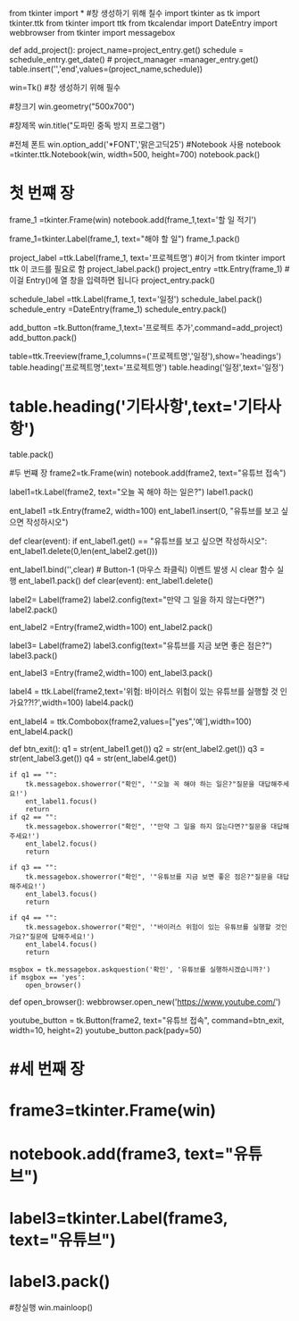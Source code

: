 from tkinter import * #창 생성하기 위해 칠수
import tkinter as tk
import tkinter.ttk
from tkinter import ttk
from tkcalendar import DateEntry
import webbrowser
from tkinter import messagebox

def add_project():
    project_name=project_entry.get()
    schedule = schedule_entry.get_date()
    # project_manager =manager_entry.get()
    table.insert('','end',values=(project_name,schedule))


win=Tk() #창 생성하기 위해 필수

#창크기
win.geometry("500x700")

#창제목
win.title("도파민 중독 방지 프로그램")

#전체 폰트
win.option_add('*FONT','맑은고딕25')
#Notebook 사용
notebook =tkinter.ttk.Notebook(win, width=500, height=700)
notebook.pack()

# 첫 번쨰 장
frame_1 =tkinter.Frame(win)
notebook.add(frame_1,text='할 일 적기')

frame_1=tkinter.Label(frame_1, text="해야 할 일")
frame_1.pack()

project_label =ttk.Label(frame_1, text='프로젝트명')  #이거 from tkinter import ttk 이 코드를 필요로 함
project_label.pack()
project_entry =ttk.Entry(frame_1) #이걸 Entry()에 열 창을 입력하면 됩니다
project_entry.pack()

schedule_label =ttk.Label(frame_1, text='일정')
schedule_label.pack()
schedule_entry =DateEntry(frame_1)
schedule_entry.pack()


add_button =tk.Button(frame_1,text='프로젝트 추가',command=add_project)
add_button.pack()

table=ttk.Treeview(frame_1,columns=('프로젝트명','일정'),show='headings')
table.heading('프로젝트명',text='프로젝트명')
table.heading('일정',text='일정')
# table.heading('기타사항',text='기타사항')
table.pack()



#두 번쨰 장
frame2=tk.Frame(win)
notebook.add(frame2, text="유튜브 접속")

label1=tk.Label(frame2, text="오늘 꼭 해야 하는 일은?")
label1.pack()

ent_label1 =tk.Entry(frame2, width=100)
ent_label1.insert(0, "유튜브를 보고 싶으면 작성하시오")


def clear(event):
    if ent_label1.get() == "유튜브를 보고 싶으면 작성하시오":
        ent_label1.delete(0,len(ent_label2.get()))


ent_label1.bind('<Button-1>',clear) # Button-1 (마우스 좌클릭) 이벤트 발생 시 clear 함수 실행
ent_label1.pack()
def clear(event):
    ent_label1.delete()

label2= Label(frame2)
label2.config(text="만약 그 일을 하지 않는다면?")
label2.pack()

ent_label2 =Entry(frame2,width=100)
ent_label2.pack()

label3= Label(frame2)
label3.config(text="유튜브를 지금 보면 좋은 점은?")
label3.pack()

ent_label3 =Entry(frame2,width=100)
ent_label3.pack()


label4 = ttk.Label(frame2,text='위험: 바이러스 위험이 있는 유튜브를 실행할 것 인가요??!?',width=100)
label4.pack()

ent_label4 = ttk.Combobox(frame2,values=["yes",'예'],width=100)
ent_label4.pack()

def btn_exit():
    q1 = str(ent_label1.get())
    q2 = str(ent_label2.get())
    q3 = str(ent_label3.get())
    q4 = str(ent_label4.get())


    if q1 == "":
        tk.messagebox.showerror("확인", '"오늘 꼭 해야 하는 일은?"질문을 대답해주세요!')
        ent_label1.focus()
        return
    if q2 == "":
        tk.messagebox.showerror("확인", '"만약 그 일을 하지 않는다면?"질문을 대답해주세요!')
        ent_label2.focus()
        return

    if q3 == "":
        tk.messagebox.showerror("확인", '"유튜브를 지금 보면 좋은 점은?"질문을 대답해주세요!')
        ent_label3.focus()
        return

    if q4 == "":
        tk.messagebox.showerror("확인", '"바이러스 위험이 있는 유튜브를 실행할 것인가요?"질문에 답해주세요!')
        ent_label4.focus()
        return

    msgbox = tk.messagebox.askquestion('확인', '유튜브를 실행하시겠습니까?')
    if msgbox == 'yes':
        open_browser()

def open_browser():
    webbrowser.open_new('https://www.youtube.com/')


youtube_button = tk.Button(frame2, text="유튜브 접속", command=btn_exit, width=10, height=2)
youtube_button.pack(pady=50)



# #세 번째 장
# frame3=tkinter.Frame(win)
# notebook.add(frame3, text="유튜브")
#
# label3=tkinter.Label(frame3, text="유튜브")
# label3.pack()

#창실행
win.mainloop()



